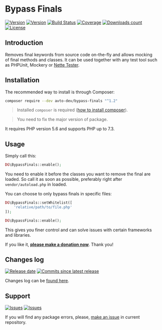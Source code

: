 Bypass Finals
=============

[![Version][badge_packagist_version]][link_packagist]
[![Version][badge_php_version]][link_packagist]
[![Build Status][badge_build_status]][link_build_status]
[![Coverage][badge_coverage]][link_coverage]
[![Downloads count][badge_downloads_count]][link_packagist]
[![License][badge_license]][link_license]

Introduction
------------

Removes final keywords from source code on-the-fly and allows mocking of final methods and classes.
It can be used together with any test tool such as PHPUnit, Mockery or [Nette Tester](https://tester.nette.org).


Installation
------------

The recommended way to install is through Composer:

```bash
composer require --dev avto-dev/bypass-finals "^1.2"
```

> Installed `composer` is required ([how to install composer][getcomposer]).

> You need to fix the major version of package.

It requires PHP version 5.6 and supports PHP up to 7.3.


Usage
-----

Simply call this:

```php
DG\BypassFinals::enable();
```

You need to enable it before the classes you want to remove the final are loaded. So call it as soon as possible, preferably right after `vendor/autoload.php` in loaded.

You can choose to only bypass finals in specific files:

```php
DG\BypassFinals::setWhitelist([
    'relative/path/to/file.php'
]);

DG\BypassFinals::enable();
```

This gives you finer control and can solve issues with certain frameworks and libraries.

If you like it, **[please make a donation now](https://nette.org/make-donation?to=bypass-finals)**. Thank you!

## Changes log

[![Release date][badge_release_date]][link_releases]
[![Commits since latest release][badge_commits_since_release]][link_commits]

Changes log can be [found here][link_changes_log].

## Support

[![Issues][badge_issues]][link_issues]
[![Issues][badge_pulls]][link_pulls]

If you will find any package errors, please, [make an issue][link_create_issue] in current repository.

[badge_packagist_version]:https://img.shields.io/packagist/v/avto-dev/bypass-finals.svg?maxAge=180
[badge_php_version]:https://img.shields.io/packagist/php-v/avto-dev/bypass-finals.svg?longCache=true
[badge_build_status]:https://travis-ci.org/avto-dev/bypass-finals.svg?branch=master
[badge_coverage]:https://img.shields.io/codecov/c/github/avto-dev/bypass-finals/master.svg?maxAge=60
[badge_downloads_count]:https://img.shields.io/packagist/dt/avto-dev/bypass-finals.svg?maxAge=180
[badge_license]:https://img.shields.io/packagist/l/avto-dev/bypass-finals.svg?longCache=true
[badge_release_date]:https://img.shields.io/github/release-date/avto-dev/bypass-finals.svg?style=flat-square&maxAge=180
[badge_commits_since_release]:https://img.shields.io/github/commits-since/avto-dev/bypass-finals/latest.svg?style=flat-square&maxAge=180
[badge_issues]:https://img.shields.io/github/issues/avto-dev/bypass-finals.svg?style=flat-square&maxAge=180
[badge_pulls]:https://img.shields.io/github/issues-pr/avto-dev/bypass-finals.svg?style=flat-square&maxAge=180
[link_releases]:https://github.com/avto-dev/bypass-finals/releases
[link_packagist]:https://packagist.org/packages/avto-dev/bypass-finals
[link_build_status]:https://travis-ci.org/avto-dev/bypass-finals
[link_coverage]:https://codecov.io/gh/avto-dev/bypass-finals/
[link_changes_log]:https://github.com/avto-dev/bypass-finals/blob/master/CHANGELOG.md
[link_issues]:https://github.com/avto-dev/bypass-finals/issues
[link_create_issue]:https://github.com/avto-dev/bypass-finals/issues/new/choose
[link_commits]:https://github.com/avto-dev/bypass-finals/commits
[link_pulls]:https://github.com/avto-dev/bypass-finals/pulls
[link_license]:https://github.com/avto-dev/bypass-finals/blob/master/LICENSE
[getcomposer]:https://getcomposer.org/download/
